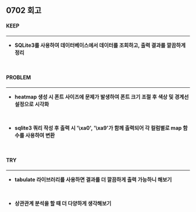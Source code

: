 ## 0702 회고

#### KEEP
---
- **SQLite3를 사용하여 데이터베이스에서 데이터를 조회하고, 출력 결과를 깔끔하게 정리**


<br/>

#### PROBLEM
---
- **heatmap 생성 시 폰트 사이즈에 문제가 발생하여 폰트 크기 조절 후 색상 및 경계선 설정으로 시각화**

<br/>

- **sqlite3 쿼리 작성 후 출력 시 '\xa0', '\xa9'가 함께 출력되어 각 컬럼별로 map 함수를 사용하여 변환**

<br/>

#### TRY
---
- **tabulate 라이브러리를 사용하면 결과를 더 깔끔하게 출력 가능하니 해보기** 

<br/>

- **상관관계 분석을 할 때 더 다양하게 생각해보기**
